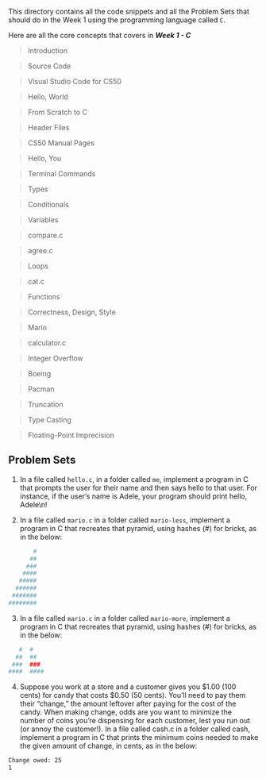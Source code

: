 This directory contains all the code snippets and all the Problem Sets that should do in the Week 1 using the programming language called `C`.

Here are all the core concepts that covers in ***Week 1 - C***

> Introduction

> Source Code

> Visual Studio Code for CS50

> Hello, World

> From Scratch to C

> Header Files

> CS50 Manual Pages

> Hello, You

> Terminal Commands

> Types

> Conditionals

> Variables

> compare.c

> agree.c

> Loops

> cat.c

> Functions

> Correctness, Design, Style

> Mario

> calculator.c

> Integer Overflow

> Boeing

> Pacman

> Truncation

> Type Casting

> Floating-Point Imprecision


## Problem Sets

1. In a file called `hello.c`, in a folder called `me`, implement a program in C that prompts the user for their name and then says hello to that user. For instance, if the user’s name is Adele, your program should print hello, Adele\n!

2. In a file called `mario.c` in a folder called `mario-less`, implement a program in C that recreates that pyramid, using hashes (#) for bricks, as in the below:

```bash
       #
      ##
     ###
    ####
   #####
  ######
 #######
########
```

3. In a file called `mario.c` in a folder called `mario-more`, implement a program in C that recreates that pyramid, using hashes (#) for bricks, as in the below:

```bash
   #  #
  ##  ##
 ###  ###
####  ####
```

4. Suppose you work at a store and a customer gives you $1.00 (100 cents) for candy that costs $0.50 (50 cents). You’ll need to pay them their “change,” the amount leftover after paying for the cost of the candy. When making change, odds are you want to minimize the number of coins you’re dispensing for each customer, lest you run out (or annoy the customer!). In a file called cash.c in a folder called cash, implement a program in C that prints the minimum coins needed to make the given amount of change, in cents, as in the below:

```bash
Change owed: 25
1
```
